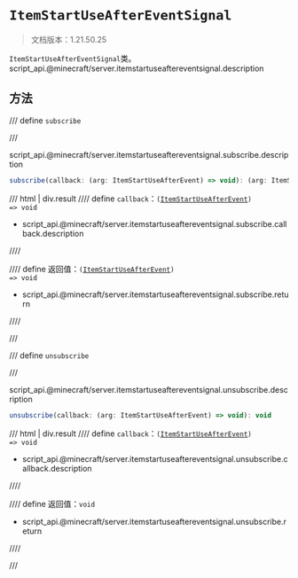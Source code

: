 # `ItemStartUseAfterEventSignal`

> 文档版本：1.21.50.25

`ItemStartUseAfterEventSignal`类。script_api.@minecraft/server.itemstartuseaftereventsignal.description

## 方法

/// define
`subscribe`


///

script_api.@minecraft/server.itemstartuseaftereventsignal.subscribe.description

```js
subscribe(callback: (arg: ItemStartUseAfterEvent) => void): (arg: ItemStartUseAfterEvent) => void
```

/// html | div.result
//// define
`callback`：<code>(<a href="../itemstartuseafterevent/">ItemStartUseAfterEvent</a>) =&gt; void</code>

- script_api.@minecraft/server.itemstartuseaftereventsignal.subscribe.callback.description


////

//// define
返回值：<code>(<a href="../itemstartuseafterevent/">ItemStartUseAfterEvent</a>) =&gt; void</code>

- script_api.@minecraft/server.itemstartuseaftereventsignal.subscribe.return


////

///


/// define
`unsubscribe`


///

script_api.@minecraft/server.itemstartuseaftereventsignal.unsubscribe.description

```js
unsubscribe(callback: (arg: ItemStartUseAfterEvent) => void): void
```

/// html | div.result
//// define
`callback`：<code>(<a href="../itemstartuseafterevent/">ItemStartUseAfterEvent</a>) =&gt; void</code>

- script_api.@minecraft/server.itemstartuseaftereventsignal.unsubscribe.callback.description


////

//// define
返回值：`void`

- script_api.@minecraft/server.itemstartuseaftereventsignal.unsubscribe.return


////

///

